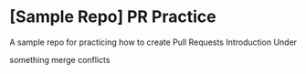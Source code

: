 # [Sample Repo] PR Practice
A sample repo for practicing how to create Pull Requests
Introduction 
Under

something merge conflicts
